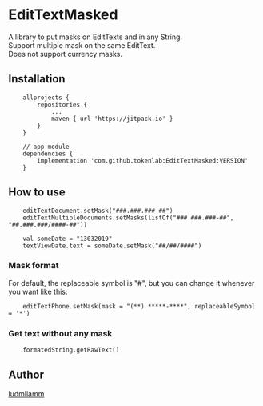 # EditTextMasked
A library to put masks on EditTexts and in any String.  
Support multiple mask on the same EditText.  
Does not support currency masks.

## Installation

```
    allprojects {
		repositories {
			...
			maven { url 'https://jitpack.io' }
		}
	}
```

```
    // app module
	dependencies {
        implementation 'com.github.tokenlab:EditTextMasked:VERSION'
    }
```

## How to use

```
    editTextDocument.setMask("###.###.###-##")
    editTextMultipleDocuments.setMasks(listOf("###.###.###-##", "##.###.###/####-##"))

    val someDate = "13032019"
    textViewDate.text = someDate.setMask("##/##/####")
```

### Mask format
For default, the replaceable symbol is "#", but you can change it whenever you want like this:
```
    editTextPhone.setMask(mask = "(**) *****-****", replaceableSymbol = '*')
```

### Get text without any mask
```
    formatedString.getRawText()
```

## Author
[ludmilamm](https://github.com/ludmilamm)
